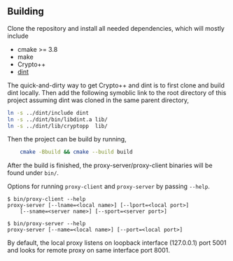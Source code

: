 Building
-----

Clone the repository and install all needed dependencies, which will
mostly include
  - cmake >= 3.8
  - make
  - Crypto++
  - [dint](https://github.com/b63/dint)

The quick-and-dirty way to get Crypto++ and dint is to first
clone and build dint locally. Then add the following symoblic link
to the root directory of this project assuming dint was cloned in
the same parent directory,
```bash
ln -s ../dint/include dint
ln -s ../dint/bin/libdint.a lib/
ln -s ../dint/lib/cryptopp  lib/
```

Then the project can be build by running,
```bash
    cmake -Bbuild && cmake --build build
```

After the build is finished, the proxy-server/proxy-client binaries 
will be found under `bin/`.

Options for running `proxy-client` and `proxy-server` by passing `--help`.
```shell
$ bin/proxy-client --help
proxy-server [--lname=<local name>] [--lport=<local port>]
    [--sname=<server name>] [--sport=<server port>]

$ bin/proxy-server --help
proxy-server [--name=<local name>] [--port=<local port>]
```

By default, the local proxy listens on loopback interface (127.0.0.1) port 5001
and looks for remote proxy on same interface port 8001.

